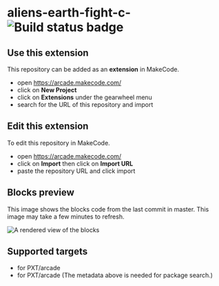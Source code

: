 # aliens-earth-fight-c- ![Build status badge](https://github.com/rotoslinger/aliens-earth-fight-c-/workflows/MakeCode/badge.svg)



## Use this extension

This repository can be added as an **extension** in MakeCode.

* open https://arcade.makecode.com/
* click on **New Project**
* click on **Extensions** under the gearwheel menu
* search for the URL of this repository and import

## Edit this extension

To edit this repository in MakeCode.

* open https://arcade.makecode.com/
* click on **Import** then click on **Import URL**
* paste the repository URL and click import

## Blocks preview

This image shows the blocks code from the last commit in master.
This image may take a few minutes to refresh.

![A rendered view of the blocks](https://github.com/rotoslinger/aliens-earth-fight-c-/raw/master/.makecode/blocks.png)

## Supported targets

* for PXT/arcade
* for PXT/arcade
(The metadata above is needed for package search.)

